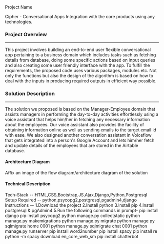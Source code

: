 Project Name

Cipher - Conversational Apps Integration with the core products using any technologies.

### Project Overview
----------------------------------

This project involves building an end-to-end user flexible conversational app pertaining to a business domain which includes tasks such as fetching details from database, doing some specific actions based on input queries and also creating some user friendly interface with the app. To fulfill the requirements, the proposed code uses various packages, modules etc. Not only the functions but also the design of the algorithm is based on how to deal with the inputs in producing required outputs in efficient way possible.


### Solution Description
----------------------------------

The solution we proposed is based on the Manager-Employee domain that assists managers in performing the day-to-day activities effortlessly using a voice assistant that helps him/her in fetching any necessary information about the employees. Our voice assistant also provides the facility of obtaining information online as well as sending emails to the target email id with ease. We also designed another conversation assistant in Voiceflow that gets integrated into a person's Google Account and lets him/her fetch and update details of the employees that are stored in the Airtable database.

#### Architecture Diagram

Affix an image of the flow diagram/architecture diagram of the solution


#### Technical Description

Tech-Stack -- HTML,CSS,Bootstrap,JS,Ajax,Django,Python,Postgresql
Setup Required -- python,psycopg2,postgresql,pgadmin4,django
Instructions --
1.Download the project
2.Install python
3.Install pip
4.Install postgresql & pgAdmin4
5.Run the following commands in prompt-
    pip install django
    pip install psycopg2
    python manage.py collectstatic
    python manage.py makemigrations
    python manage.py migrate 
    python manage.py sqlmigrate home 0001
    python manage.py sqlmigrate chat 0001
    python manage.py runserver
    pip install word2number
    pip install spacy
    pip install re
    python -m spacy download en_core_web_sm
    pip install chatterbot

